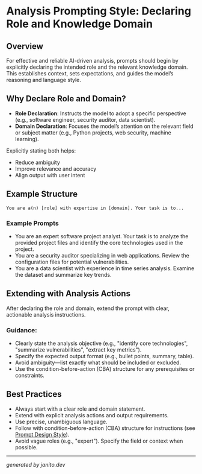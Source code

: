 # Analysis Prompting Style: Declaring Role and Knowledge Domain

## Overview
For effective and reliable AI-driven analysis, prompts should begin by explicitly declaring the intended role and the relevant knowledge domain. This establishes context, sets expectations, and guides the model’s reasoning and language style.

## Why Declare Role and Domain?
- **Role Declaration**: Instructs the model to adopt a specific perspective (e.g., software engineer, security auditor, data scientist).
- **Domain Declaration**: Focuses the model’s attention on the relevant field or subject matter (e.g., Python projects, web security, machine learning).

Explicitly stating both helps:
- Reduce ambiguity
- Improve relevance and accuracy
- Align output with user intent

## Example Structure
```
You are a(n) [role] with expertise in [domain]. Your task is to...
```

### Example Prompts
- You are an expert software project analyst. Your task is to analyze the provided project files and identify the core technologies used in the project.
- You are a security auditor specializing in web applications. Review the configuration files for potential vulnerabilities.
- You are a data scientist with experience in time series analysis. Examine the dataset and summarize key trends.

## Extending with Analysis Actions
After declaring the role and domain, extend the prompt with clear, actionable analysis instructions. 
### Guidance:
- Clearly state the analysis objective (e.g., "identify core technologies", "summarize vulnerabilities", "extract key metrics").
- Specify the expected output format (e.g., bullet points, summary, table).
- Avoid ambiguity—list exactly what should be included or excluded.
- Use the condition-before-action (CBA) structure for any prerequisites or constraints.

## Best Practices
- Always start with a clear role and domain statement.
- Extend with explicit analysis actions and output requirements.
- Use precise, unambiguous language.
- Follow with condition-before-action (CBA) structure for instructions (see [Prompt Design Style](prompt_design_style.md)).
- Avoid vague roles (e.g., "expert"). Specify the field or context when possible.

---
_generated by janito.dev_
